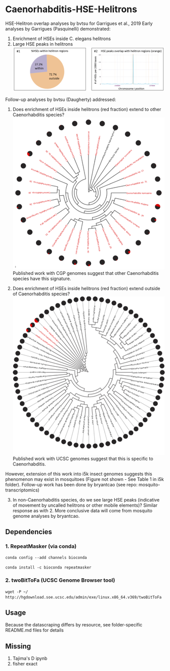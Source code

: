 # Caenorhabditis-HSE-Helitrons
HSE-Helitron overlap analyses by bvtsu for Garrigues et al., 2019
Early analyses by Garrigues (Pasquinelli) demonstrated: 
1. Enrichment of HSEs inside C. elegans helitrons
2. Large HSE peaks in helitrons
![HSE-Helitrons-in-C_elegans-genome](C_elegans_HSE_Helitron_peaks.png)

Follow-up analyses by bvtsu (Daugherty) addressed:
1. Does enrichment of HSEs inside helitrons (red fraction) extend to other Caenorhabditis species?
![HSE-Helitrons-in-CGP-genomes](CGP_black_red.png)
Published work with CGP genomes suggest that other Caenorhabditis species have this signature.

2. Does enrichment of HSEs inside helitrons (red fraction) extend outside of Caenorhabditis species?
![HSE-Helitrons-in-UCSC-genomes](ucsc_black_red.png)
Published work with UCSC genomes suggest that this is specific to Caenorhabditis.

However, extension of this work into i5k insect genomes suggests this phenomenon may exist in mosquitoes (Figure not shown - See Table 1 in i5k folder). Follow-up work has been done by bryantcao (see repo: mosquito-transcriptomics)

3. In non-Caenorhabditis species, do we see large HSE peaks (indicative of movement by uncalled helitrons or other mobile elements)?
Similar response as with 2. More conclusive data will come from mosquito genome analyses by bryantcao.

## Dependencies
### 1. RepeatMasker (via conda)
```conda config --add channels bioconda```

```conda install -c bioconda repeatmasker```
### 2. twoBitToFa (UCSC Genome Browser tool)
```wget -P ~/ http://hgdownload.soe.ucsc.edu/admin/exe/linux.x86_64.v369/twoBitToFa```
## Usage
Because the datascraping differs by resource, see folder-specific README.md files for details

## Missing
1. Tajima's D ipynb
2. fisher exact
